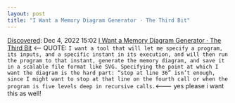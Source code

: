```yaml
---
layout: post
title: "I Want a Memory Diagram Generator · The Third Bit"
---
```

[Discovered](http://rolandtanglao.com/2020/07/29/p1-blogthis-checkvist-list-links-to-blog/): Dec 4, 2022 15:02 [I Want a Memory Diagram Generator · The Third Bit](https://third-bit.com/2022/12/04/i-want-a-memory-diagram-generator/) <-- QUOTE: `I want a tool that will let me specify a program, its inputs, and a specific instant in its execution, and will then run the program to that instant, generate the memory diagram, and save it in a scalable file format like SVG. Specifying the point at which I want the diagram is the hard part: “stop at line 36” isn’t enough, since I might want to stop at that line on the fourth call or when the program is five levels deep in recursive calls.`<--- yes please i want this as well!
